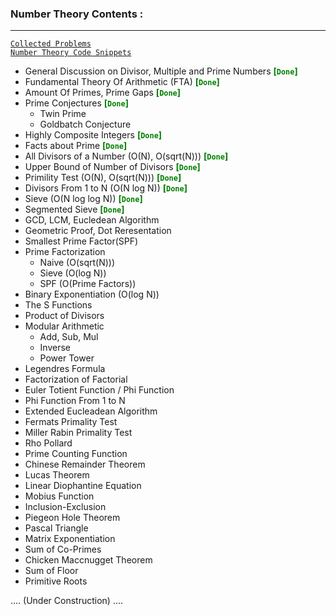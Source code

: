 

### Number Theory Contents :
- - - - - - - - -

[`Collected Problems`](https://github.com/nightwatchman17/CP-Playbook/blob/main/TopicWise/Number%20Theory/Handpicked%20Problems.md)  
[`Number Theory Code Snippets`](https://github.com/nightwatchman17/CP-Playbook/tree/main/TopicWise/Number%20Theory/NT%20Snippets)



- General Discussion on Divisor, Multiple and Prime Numbers <span style="color: Green;"><b>[`Done`]</b></span>
- Fundamental Theory Of Arithmetic (FTA) <b><span style="color: Green;">[`Done`]</span></b>
- Amount Of Primes, Prime Gaps <b><span style="color: Green;">[`Done`]</span></b>
- Prime Conjectures <b><span style="color: Green;">[`Done`]</span></b>
    - Twin Prime
    - Goldbatch Conjecture
- Highly Composite Integers <b><span style="color: Green;">[`Done`]</span></b>
- Facts about Prime <b><span style="color: Green;">[`Done`]</span></b>
- All Divisors of a Number (O(N), O(sqrt(N))) <b><span style="color: Green;">[`Done`]</span></b>
- Upper Bound of Number of Divisors <b><span style="color: Green;">[`Done`]</span></b>
- Primility Test (O(N), O(sqrt(N))) <b><span style="color: Green;">[`Done`]</span></b>
- Divisors From 1 to N (O(N log N)) <b><span style="color: Green;">[`Done`]</span></b>
- Sieve (O(N log log N)) <b><span style="color: Green;">[`Done`]</span></b>
- Segmented Sieve <b><span style="color: Green;">[`Done`]</span></b>
- GCD, LCM, Eucledean Algorithm
- Geometric Proof, Dot Reresentation
- Smallest Prime Factor(SPF)
- Prime Factorization
    - Naive (O(sqrt(N)))
    - Sieve (O(log N))
    - SPF (O(Prime Factors))
- Binary Exponentiation (O(log N))
- The S Functions
- Product of Divisors
- Modular Arithmetic
    - Add, Sub, Mul
    - Inverse
    - Power Tower
- Legendres Formula
- Factorization of Factorial
- Euler Totient Function / Phi Function
- Phi Function From 1 to N
- Extended Eucleadean Algorithm
- Fermats Primality Test
- Miller Rabin Primality Test
- Rho Pollard
- Prime Counting Function
- Chinese Remainder Theorem
- Lucas Theorem
- Linear Diophantine Equation
- Mobius Function
- Inclusion-Exclusion
- Piegeon Hole Theorem
- Pascal Triangle
- Matrix Exponentiation
- Sum of Co-Primes
- Chicken Maccnugget Theorem
- Sum of Floor
- Primitive Roots

.... (Under Construction) ....




